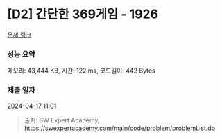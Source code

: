 # [D2] 간단한 369게임 - 1926 

[문제 링크](https://swexpertacademy.com/main/code/problem/problemDetail.do?contestProbId=AV5PTeo6AHUDFAUq) 

### 성능 요약

메모리: 43,444 KB, 시간: 122 ms, 코드길이: 442 Bytes

### 제출 일자

2024-04-17 11:01



> 출처: SW Expert Academy, https://swexpertacademy.com/main/code/problem/problemList.do